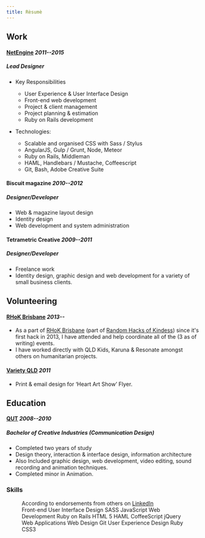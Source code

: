 ```yaml
---
title: Rèsumè
---
```


## Work

#### [NetEngine](http://netengine.com.au/) _2011--2015_

##### Lead Designer

- Key Responsibilities
  - User Experience &amp; User Interface Design<br>
  - Front-end web development<br>
  - Project &amp; client management<br>
  - Project planning &amp; estimation<br>
  - Ruby on Rails development<br>

- Technologies:
  - Scalable and organised CSS with Sass / Stylus<br>
  - AngularJS, Gulp / Grunt, Node, Meteor<br>
  - Ruby on Rails, Middleman<br>
  - HAML, Handlebars / Mustache, Coffeescript<br>
  - Git, Bash, Adobe Creative Suite</span>

#### Biscuit magazine _2010--2012_

##### Designer/Developer

- Web & magazine layout design
- Identity design
- Web development and system administration

#### Tetrametric Creative _2009--2011_

##### Designer/Developer

- Freelance work
- Identity design, graphic design and web development for a variety of small business clients.


## Volunteering


#### [RHoK Brisbane](http://rhokbrisbane.org/) _2013--_

- As a part of [RHoK Brisbane](http://rhokbrisbane.org/) (part of [Random Hacks of Kindess](http://rhok.org/)) since it's first hack in 2013, I have attended and help coordinate all of the (3 as of writing) events.
- I have worked directly with QLD Kids, Karuna & Resonate amongst others on humanitarian projects.

#### [Variety QLD](http://www.variety.org.au/qld/) _2011_

- Print & email design for ‘Heart Art Show’ Flyer.


## Education


#### [QUT](http://www.qut.edu.au/) _2008--2010_

##### Bachelor of Creative Industries (Communication Design)

- Completed two years of study
- Design theory, interaction & interface design, information architecture
- Also Included graphic design, web development, video editing, sound recording and animation techniques.
- Completed minor in Animation.


### Skills

<figure class="skills">
  <figcaption>According to endorsements from others on <a href="http://au.linkedin.com/in/rowanhogan#background-skills" target="_blank">LinkedIn</a></figcaption>

  <div class="labels">
    <label style="width: 19em;">Front-end</label>
    <label style="width: 18em;">User Interface Design</label>
    <label style="width: 14em;">SASS</label>
    <label style="width: 11em;">JavaScript</label>
    <label style="width: 10em;">Web Development</label>
    <label style="width: 9em;">Ruby on Rails</label>
    <label style="width: 9em;">HTML 5</label>
    <label style="width: 9em;">HAML</label>
    <label style="width: 8em;">CoffeeScript</label>
    <label style="width: 7em;">jQuery</label>
    <label style="width: 6em;">Web Applications</label>
    <label style="width: 5em;">Web Design</label>
    <label style="width: 5em;">Git</label>
    <label style="width: 4em;">User Experience Design</label>
    <label style="width: 4em;">Ruby</label>
    <label style="width: 4em;">CSS3</label>
  </div>
</figure>
